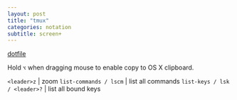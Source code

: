 ```yaml
---
layout: post
title: "tmux"
categories: notation
subtitle: screen+
---
```


[dotfile](https://github.com/cozywigwam/dotfiles/blob/master/.tmux.conf)

Hold `⌥` when dragging mouse to enable copy to OS X clipboard.

`<leader>z` | zoom
`list-commands / lscm` | list all commands
`list-keys / lsk / <leader>?` | list all bound keys
